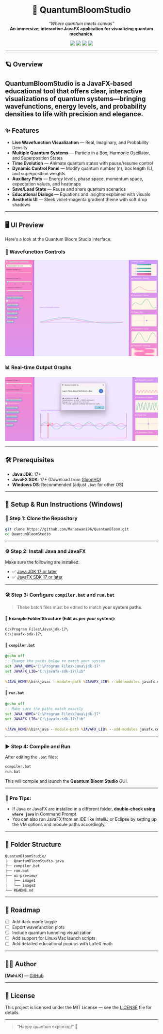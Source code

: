 <h1 align="center">
  🌌 QuantumBloomStudio
</h1>

<p align="center">
  <em>“Where quantum meets canvas”</em><br>
  <strong>An immersive, interactive JavaFX application for visualizing quantum mechanics.</strong>
</p>

<p align="center">
  <img src="https://img.shields.io/badge/java-17%2B-red?style=for-the-badge&logo=java" />
  <img src="https://img.shields.io/badge/JavaFX-17%2B-blue?style=for-the-badge&logo=java" />
  <img src="https://img.shields.io/badge/license-MIT-purple?style=for-the-badge" />
  <img src="https://img.shields.io/badge/status-active--development-magenta?style=for-the-badge" />
</p>

---

## 🪐 Overview
**QuantumBloomStudio is a JavaFX-based educational tool that offers clear, interactive visualizations of quantum systems—bringing wavefunctions, energy levels, and probability densities to life with precision and elegance.**
---

## ✨ Features
- **Live Wavefunction Visualization** — Real, Imaginary, and Probability Density
- **Multiple Quantum Systems** — Particle in a Box, Harmonic Oscillator, and Superposition States
- **Time Evolution** — Animate quantum states with pause/resume control
- **Dynamic Control Panel** — Modify quantum number \(n\), box length \(L\), and superposition weights
- **Auxiliary Plots** — Energy levels, phase space, momentum space, expectation values, and heatmaps
- **Save/Load State** — Reuse and share quantum scenarios
- **Educational Dialogs** — Equations and insights explained with visuals
- **Aesthetic UI** — Sleek violet-magenta gradient theme with soft drop shadows

---

## 🖥️ UI Preview

Here's a look at the Quantum Bloom Studio interface:

### 🌌 Wavefunction Controls
![Wavefunction Controls](ui-preview/Screenshot%202025-06-14%20094547.png)

### 📊 Real-time Output Graphs
![Graph Preview](ui-preview/Screenshot%202025-06-14%20094814.png)

---

## 🛠️ Prerequisites
- **Java JDK**: 17+
- **JavaFX SDK**: 17+ (Download from [GluonHQ](https://gluonhq.com/products/javafx/))
- **Windows OS**: Recommended (adjust `.bat` for other OS)

---

## 🚀 Setup & Run Instructions (Windows)

### 🔁 Step 1: Clone the Repository

```bash
git clone https://github.com/Manaswani96/QuantumBloom.git
cd QuantumBloomStudio
```

---

### ⚙️ Step 2: Install Java and JavaFX

Make sure the following are installed:

* ✅ [Java JDK 17 or later](https://www.oracle.com/java/technologies/javase-jdk17-downloads.html)
* ✅ [JavaFX SDK 17 or later](https://gluonhq.com/products/javafx/)

---

### 🛠️ Step 3: Configure `compiler.bat` and `run.bat`

> These batch files must be edited to match **your system paths**.

#### 📁 Example Folder Structure (Edit as per your system):

```plaintext
C:\Program Files\Java\jdk-17\
C:\javafx-sdk-17\
```

#### 📄 `compiler.bat`

```bat
@echo off
:: Change the paths below to match your system
set JAVA_HOME="C:\Program Files\Java\jdk-17"
set JAVAFX_LIB="C:\javafx-sdk-17\lib"

%JAVA_HOME%\bin\javac --module-path %JAVAFX_LIB% --add-modules javafx.controls,javafx.fxml QuantumBloomStudio.java
```

#### 📄 `run.bat`

```bat
@echo off
:: Make sure the paths match exactly
set JAVA_HOME="C:\Program Files\Java\jdk-17"
set JAVAFX_LIB="C:\javafx-sdk-17\lib"

%JAVA_HOME%\bin\java --module-path %JAVAFX_LIB% --add-modules javafx.controls,javafx.fxml QuantumBloomStudio
```

---

### ▶️ Step 4: Compile and Run

After editing the `.bat` files:

```bash
compiler.bat
run.bat
```

This will compile and launch the **Quantum Bloom Studio** GUI.

---

### 🧠 Pro Tips:

* If Java or JavaFX are installed in a different folder, **double-check using `where java`** in Command Prompt.
* You can also run JavaFX from an IDE like IntelliJ or Eclipse by setting up the VM options and module paths accordingly.

---

## 🧾 Folder Structure
```
QuantumBloomStudio/
├── QuantumBloomStudio.java
├── compiler.bat
├── run.bat
├── ui-preview/
│   ├── image1
│   └── image2
└── README.md
```

---

## 🧪 Roadmap
- [ ] Add dark mode toggle
- [ ] Export wavefunction plots
- [ ] Include quantum tunneling visualization
- [ ] Add support for Linux/Mac launch scripts
- [ ] Add detailed educational popups with LaTeX math

---

## 👩‍💻 Author
**[Mahi.K]** — [GitHub](https://github.com/Manaswani96)

---

## 📄 License
This project is licensed under the MIT License — see the [LICENSE](LICENSE) file for details.

---

> “Happy quantum exploring!” 🌟
